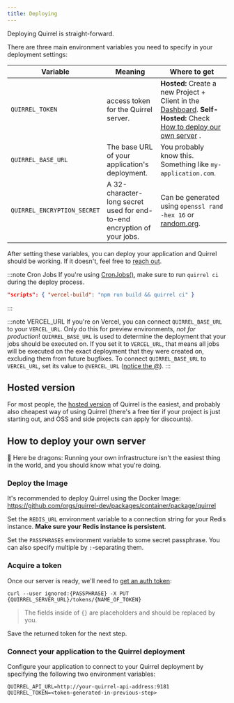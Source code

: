 ```yaml
---
title: Deploying
---
```


Deploying Quirrel is straight-forward.

There are three main environment variables you need to specify in your deployment settings:

| Variable                    | Meaning                                                                 | Where to get                                                                                                                                                                     |
| --------------------------- | ----------------------------------------------------------------------- | -------------------------------------------------------------------------------------------------------------------------------------------------------------------------------- |
| `QUIRREL_TOKEN`             | access token for the Quirrel server.                                    | **Hosted:** Create a new Project + Client in the [Dashboard](https://quirrel.dev/dashboard). **Self-Hosted:** Check [How to deploy our own server](#how-to-deploy-your-own-server) .         |
| `QUIRREL_BASE_URL`          | The base URL of your application's deployment.                               | You probably know this. Something like `my-application.com`.                                                                                                                     |
| `QUIRREL_ENCRYPTION_SECRET` | A 32-character-long secret used for end-to-end encryption of your jobs. | Can be generated using `openssl rand -hex 16` or [random.org](https://www.random.org/strings/?num=2&len=16&digits=on&upperalpha=on&loweralpha=on&unique=on&format=html&rnd=new). |

After setting these variables, you can deploy your application and Quirrel should be working.
If it doesn't, feel free to [reach out](mailto:troubleshooting@quirrel.dev).

:::note Cron Jobs
If you're using [CronJobs()](/api/cronjob), make sure to run `quirrel ci` during the deploy process.

```json
"scripts": { "vercel-build": "npm run build && quirrel ci" }
```

:::

:::note VERCEL_URL
If you're on Vercel, you can connect `QUIRREL_BASE_URL` to your `VERCEL_URL`.
Only do this for preview environments, _not for production_!
`QUIRREL_BASE_URL` is used to determine the deployment that your jobs should be executed on.
If you set it to `VERCEL_URL`, that means all jobs will be executed on the exact deployment that they were
created on, excluding them from future bugfixes.
To connect `QUIRREL_BASE_URL` to `VERCEL_URL`, set its value to `@VERCEL_URL` ([notice the @](https://github.com/quirrel-dev/quirrel/blob/d268f0555211afb202c3c3b12b460d14f0f0fb86/quirrel/src/client/config.ts#L12)).
:::

## Hosted version

For most people, the [hosted version](https://quirrel.dev) of Quirrel is the easiest, and probably also cheapest way of using Quirrel (there's a free tier if your project is just starting out, and OSS and side projects can apply for discounts).

## How to deploy your own server

🐉 Here be dragons: Running your own infrastructure isn't the easiest thing in the world, and you should know what you're doing.

### Deploy the Image

It's recommended to deploy Quirrel using the Docker Image: https://github.com/orgs/quirrel-dev/packages/container/package/quirrel

Set the `REDIS_URL` environment variable to a connection string for your Redis instance. **Make sure your Redis instance is persistent**.

Set the `PASSPHRASES` environment variable to some secret passphrase. You can also specify multiple by `:`-separating them.

### Acquire a token

Once our server is ready, we'll need to [get an auth token](https://api.quirrel.dev/documentation/static/index.html#/Admin/put_tokens__id_):

`curl --user ignored:{PASSPHRASE} -X PUT {QUIRREL_SERVER_URL}/tokens/{NAME_OF_TOKEN}`

> The fields inside of `{}` are placeholders and should be replaced by you.

Save the returned token for the next step.

### Connect your application to the Quirrel deployment

Configure your application to connect to your Quirrel deployment by specifying the following two environment variables:

```
QUIRREL_API_URL=http://your-quirrel-api-address:9181
QUIRREL_TOKEN=<token-generated-in-previous-step>
```
